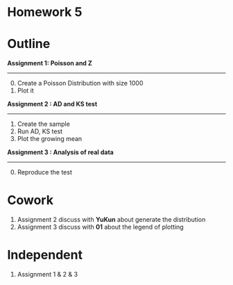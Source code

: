 # Homework 5

# Outline
**Assignment 1: Poisson and Z**
****
0. Create a Poisson Distribution with size 1000
1. Plot it



**Assignment 2 : AD and KS test**
****
1. Create the sample
2. Run AD, KS test
3. Plot the growing mean
	
	
**Assignment 3 : Analysis of real data**
****
 
0. Reproduce the test




# Cowork
1. Assignment 2 discuss with **YuKun** about generate the distribution
2. Assignment 3 discuss with **01** about the legend of plotting


# Independent
1. Assignment 1 & 2 & 3
